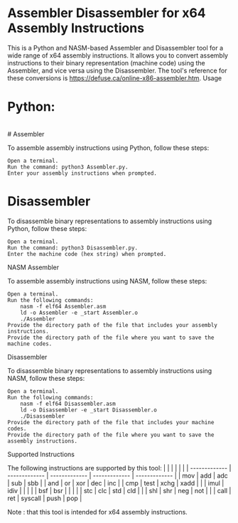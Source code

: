 # Assembler Disassembler for x64 Assembly Instructions

This is a Python and NASM-based Assembler and Disassembler tool for a wide range of x64 assembly instructions. It allows you to convert assembly instructions to their binary representation (machine code) using the Assembler, and vice versa using the Disassembler. The tool's reference for these conversions is https://defuse.ca/online-x86-assembler.htm.
Usage
# Python:
<br>
# Assembler

To assemble assembly instructions using Python, follow these steps:

    Open a terminal.
    Run the command: python3 Assembler.py.
    Enter your assembly instructions when prompted.

# Disassembler

To disassemble binary representations to assembly instructions using Python, follow these steps:

    Open a terminal.
    Run the command: python3 Disassembler.py.
    Enter the machine code (hex string) when prompted.

NASM
Assembler

To assemble assembly instructions using NASM, follow these steps:

    Open a terminal.
    Run the following commands:
        nasm -f elf64 Assembler.asm
        ld -o Assembler -e _start Assembler.o
        ./Assembler
    Provide the directory path of the file that includes your assembly instructions.
    Provide the directory path of the file where you want to save the machine codes.

Disassembler

To disassemble binary representations to assembly instructions using NASM, follow these steps:

    Open a terminal.
    Run the following commands:
        nasm -f elf64 Disassembler.asm
        ld -o Disassembler -e _start Disassembler.o
        ./Disassembler
    Provide the directory path of the file that includes your machine codes.
    Provide the directory path of the file where you want to save the assembly instructions.

Supported Instructions

The following instructions are supported by this tool:
|   |   |   |   |   |
| ------------- | ------------- | ------------- | ------------- | ------------- |
| mov | add | adc | sub | sbb |
| and | or | xor | dec | inc |
| cmp | test | xchg | xadd | |
| imul | idiv |   |   |   |
| bsf | bsr |   |   |   |
| stc | clc |  std |  cld |   |
| shl | shr |  neg  |  not  |   |
| call | ret |  syscall  |  push  | pop  |


Note : that this tool is intended for x64 assembly instructions.